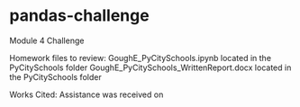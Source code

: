 # pandas-challenge
Module 4 Challenge

Homework files to review: 
  GoughE_PyCitySchools.ipynb located in the PyCitySchools folder
  GoughE_PyCitySchools_WrittenReport.docx located in the PyCitySchools folder

Works Cited:
  Assistance was received on 
